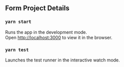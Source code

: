 
## Form Project Details

### `yarn start`

Runs the app in the development mode.<br />
Open [http://localhost:3000](http://localhost:3000) to view it in the browser.




### `yarn test`

Launches the test runner in the interactive watch mode.<br />



